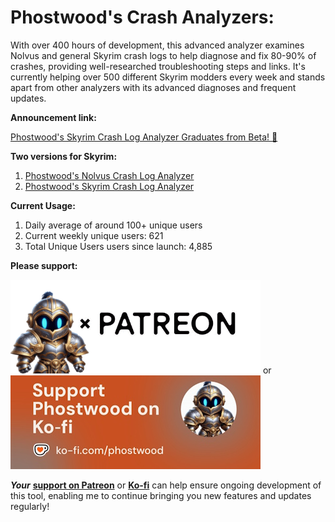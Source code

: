 # Phostwood's Crash Analyzers:

With over 400 hours of development, this advanced analyzer examines Nolvus and general Skyrim crash logs to help diagnose and fix 80-90% of crashes, providing well-researched troubleshooting steps and links. It's currently helping over 500 different Skyrim modders every week and stands apart from other analyzers with its advanced diagnoses and frequent updates.

**Announcement link:**

[Phostwood's Skyrim Crash Log Analyzer Graduates from Beta! 🎉](https://www.reddit.com/r/skyrimmods/comments/1i3wdyw/phostwoods_skyrim_crash_log_analyzer_graduates/)

**Two versions for Skyrim:**

1. [Phostwood's Nolvus Crash Log Analyzer](https://phostwood.github.io/crash-analyzer/)
2. [Phostwood's Skyrim Crash Log Analyzer](https://phostwood.github.io/crash-analyzer/skyrim.html)

**Current Usage:**
1. Daily average of around 100+ unique users
2. Current weekly unique users: 621
3. Total Unique Users users since launch: 4,885 

**Please support:**

[<img src="./Patreon.png">](https://www.patreon.com/Phostwood)
or [<img src="./phostwood-Ko-fi-Horizontal.jpg">](https://ko-fi.com/phostwood)

<strong><em>Your</em></strong> <a href="https://www.patreon.com/Phostwood" style="font-weight: bold;">support on Patreon</a> or <a href="https://ko-fi.com/phostwood" style="font-weight: bold;">Ko-fi</a> can help ensure ongoing development of this tool, enabling me to continue bringing you new features and updates regularly!
